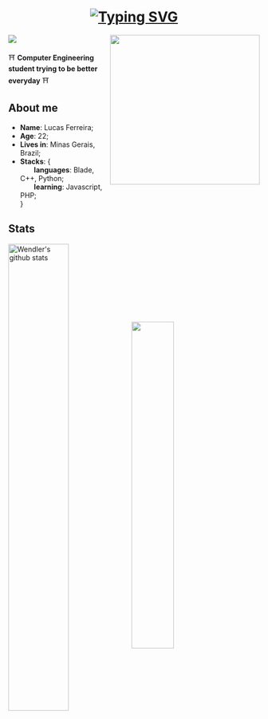 ### <h1 align="center"> [![Typing SVG](https://readme-typing-svg.herokuapp.com/?lines=Hi!👋+I'm+Lucas!&size=22)](https://git.io/typing-svg) </h1>
<img align="right" src="https://i.pinimg.com/originals/d6/0b/95/d60b953d2256c8ef9a7968ccacb8e2ed.gif" width="300" />

![](https://komarev.com/ghpvc/?username=wendlercs&color=blue&style=for-the-badge)

⛩️ **Computer Engineering student trying to be better everyday** ⛩️

## About me 
* **Name**: Lucas Ferreira;
* **Age**: 22;
* **Lives in**: Minas Gerais, Brazil;
* **Stacks**: { \
&nbsp;&nbsp;&nbsp;&nbsp;&nbsp;&nbsp; **languages**: Blade, C++, Python; \
&nbsp;&nbsp;&nbsp;&nbsp;&nbsp;&nbsp; **learning**: Javascript, PHP; \
 } 

## Stats

 <a href="https://github.com/anuraghazra/github-readme-stats"><img align="center" img width="49%" src="https://github-readme-stats.vercel.app/api?username=wendlercs&show_icons=true&include_all_commits=true&theme=tokyonight&hide_border=true" alt="Wendler's github stats" /></a><a href="https://github-readme-streak-stats.herokuapp.com"><img align="center" img width="41%" src="https://github-readme-stats.vercel.app/api/top-langs/?username=wendlercs&layout=compact&langs_count=8&html&theme=tokyonight&hide_border=true"></a>


